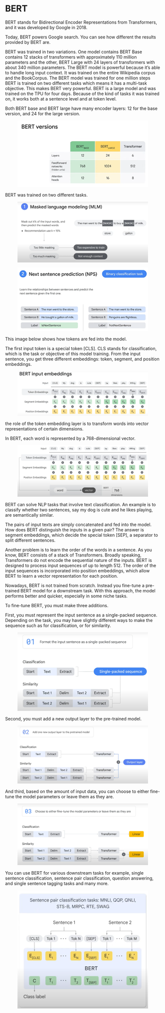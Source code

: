 # BERT

BERT stands for Bidirectional Encoder Representations from Transformers, and it was developed by Google in 2018.

Today, BERT powers Google search. You can see how different the results provided by BERT are.

BERT was trained in two variations. One model contains BERT Base contains 12 stacks of transformers with approximately 110 million parameters and the other, BERT Large with 24 layers of transformers with about 340 million parameters. The BERT model is powerful because it’s able to handle long input context. It was trained on the entire Wikipedia corpus and the BookCorpus. The BERT model was trained for one million steps BERT is trained on two different tasks which means it has a multi-task objective. This makes BERT very powerful. BERT is a large model and was trained on the TPU for four days. Because of the kind of tasks it was trained on, it works both at a sentence level and at token level.

Both BERT base and BERT large have many encoder layers: 12 for the base version, and 24 for the large version.

<figure><img src="../../.gitbook/assets/image (14) (1).png" alt=""><figcaption></figcaption></figure>

BERT was trained on two different tasks.

<figure><img src="../../.gitbook/assets/image (2) (1) (1).png" alt=""><figcaption></figcaption></figure>

<figure><img src="../../.gitbook/assets/image (3) (1) (1).png" alt=""><figcaption></figcaption></figure>

This image below shows how tokens are fed into the model.

The first input token is a special token \[CLS]. CLS stands for classification, which is the task or objective of this model training. From the input sentence, you get three different embeddings: token, segment, and position embeddings.

<figure><img src="../../.gitbook/assets/image (4) (1) (1).png" alt=""><figcaption></figcaption></figure>

the role of the token embedding layer is to transform words into vector representations of certain dimensions.

In BERT, each word is represented by a 768-dimensional vector.

<figure><img src="../../.gitbook/assets/image (5) (1) (1).png" alt=""><figcaption></figcaption></figure>

BERT can solve NLP tasks that involve text classification. An example is to classify whether two sentences, say my dog is cute and he likes playing, are semantically similar.

The pairs of input texts are simply concatenated and fed into the model. How does BERT distinguish the inputs in a given pair? The answer is segment embeddings, which decide the special token \[SEP], a separator to split different sentences.

Another problem is to learn the order of the words in a sentence. As you know, BERT consists of a stack of Transformers. Broadly speaking, Transformers do not encode the sequential nature of the inputs. BERT is designed to process input sequences of up to length 512. The order of the input sequences is incorporated into position embeddings, which allow BERT to learn a vector representation for each position.

Nowadays, BERT is not trained from scratch. Instead you fine-tune a pre-trained BERT model for a downstream task. With this approach, the model performs better and quicker, especially in some niche tasks.&#x20;

To fine-tune BERT, you must make three additions.&#x20;

First, you must represent the input sentence as a single-packed sequence. Depending on the task, you may have slightly different ways to make the sequence such as for classification, or for similarity.

<figure><img src="../../.gitbook/assets/image (6) (1) (1).png" alt=""><figcaption></figcaption></figure>

Second, you must add a new output layer to the pre-trained model.

<figure><img src="../../.gitbook/assets/image (7) (1) (1).png" alt=""><figcaption></figcaption></figure>

And third, based on the amount of input data, you can choose to either fine-tune the model parameters or leave them as they are.

<figure><img src="../../.gitbook/assets/image (8) (1) (1).png" alt=""><figcaption></figcaption></figure>

You can use BERT for various downstream tasks for example, single sentence classification, sentence pair classification, question answering, and single sentence tagging tasks and many more.

<figure><img src="../../.gitbook/assets/image (9) (1) (1).png" alt=""><figcaption></figcaption></figure>
